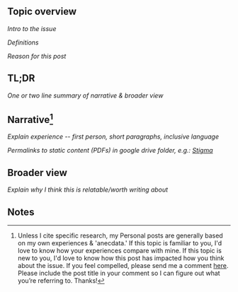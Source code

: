 Topic overview
-

*Intro to the issue*

*Definitions*

*Reason for this post*

TL;DR
-

*One or two line summary of narrative & broader view*

Narrative[^1]
-

*Explain experience -- first person, short paragraphs, inclusive language*

*Permalinks to static content (PDFs) in google drive folder, e.g.:
[Stigma](https://drive.google.com/open?id=1dEK6VvSY-27L61MC_iEAonExqRo60q0e)*

Broader view
-

*Explain why I think this is relatable/worth writing about*

Notes
- 

[^1]: Unless I cite specific research, my Personal posts are generally based on my own experiences & 'anecdata.' If this topic is familiar to you, I'd love to know how your experiences compare with mine. If this topic is new to you, I'd love to know how this post has impacted how you think about the issue. If you feel compelled, please send me a comment [here](https://docs.google.com/forms/d/e/1FAIpQLSeTskpY1LoQss2fgXTcGZNyFY4XgTrWW49o4TzLLHdgkeVeOQ/viewform). Please include the post title in your comment so I can figure out what you’re referring to. Thanks!
